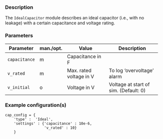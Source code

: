 ### Description 

The `IdealCapacitor` module describes an ideal capacitor (i.e., with no leakage) with a certain capacitance and voltage rating.
### Parameters

| **Parameter**       | **man./opt.** | **Value**                      | **Description**                              |
|---------------------|---------------|--------------------------------|----------------------------------------------|
|     `capacitance`   |     m         |     Capacitance in F           |                                              |
|     `v_rated`       |     m         |     Max. rated voltage in V    |     To log ‘overvoltage’ alarm               |
|     `v_initial`     |     o         |     Voltage in V               |     Voltage at start of sim. (Default: 0)    |

### Example configuration(s)

```
cap_config = {
    'type' :  'Ideal',
    'settings' : {'capacitance' : 10e-6,
                  'v_rated' : 10}
    }
```